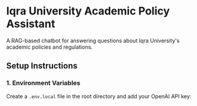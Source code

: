 # Iqra University Academic Policy Assistant

A RAG-based chatbot for answering questions about Iqra University's academic policies and regulations.

## Setup Instructions

### 1. Environment Variables

Create a `.env.local` file in the root directory and add your OpenAI API key:
